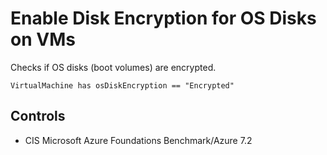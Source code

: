 # Enable Disk Encryption for OS Disks on VMs

Checks if OS disks (boot volumes) are encrypted.

```ccl
VirtualMachine has osDiskEncryption == "Encrypted"
```

## Controls

* CIS Microsoft Azure Foundations Benchmark/Azure 7.2
